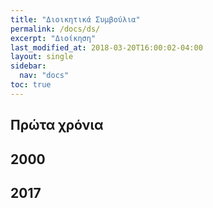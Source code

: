 ```yaml
---
title: "Διοικητικά Συμβούλια"
permalink: /docs/ds/
excerpt: "Διοίκηση"
last_modified_at: 2018-03-20T16:00:02-04:00
layout: single
sidebar: 
  nav: "docs"
toc: true
---
```


## Πρώτα χρόνια

## 2000

## 2017